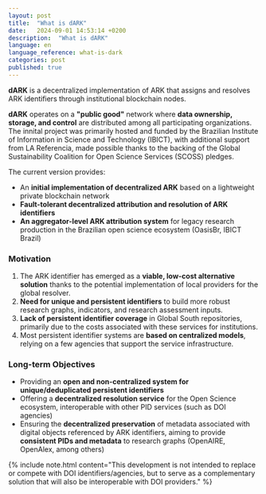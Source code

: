 ```yaml
---
layout: post
title:  "What is dARK"  
date:   2024-09-01 14:53:14 +0200  
description:  "What is dARK"  
language: en  
language_reference: what-is-dark
categories: post
published: true
---
```


**dARK** is a decentralized implementation of ARK that assigns and resolves ARK identifiers through institutional blockchain nodes.  

**dARK** operates on a **"public good"** network where **data ownership, storage, and control** are distributed among all participating organizations. The innital project was primarily hosted and funded by the Brazilian Institute of Information in Science and Technology (IBICT), with additional support from LA Referencia, made possible thanks to the backing of the Global Sustainability Coalition for Open Science Services (SCOSS) pledges.

The current version provides:  

- An **initial implementation of decentralized ARK** based on a lightweight private blockchain network  
- **Fault-tolerant decentralized attribution and resolution of ARK identifiers**  
- **An aggregator-level ARK attribution system** for legacy research production in the Brazilian open science ecosystem (OasisBr, IBICT Brazil)  

### Motivation  

1. The ARK identifier has emerged as a **viable, low-cost alternative solution** thanks to the potential implementation of local providers for the global resolver.  
2. **Need for unique and persistent identifiers** to build more robust research graphs, indicators, and research assessment inputs.  
3. **Lack of persistent identifier coverage** in Global South repositories, primarily due to the costs associated with these services for institutions.  
4. Most persistent identifier systems are **based on centralized models**, relying on a few agencies that support the service infrastructure.  

### Long-term Objectives  

- Providing an **open and non-centralized system for unique/deduplicated persistent identifiers**  
- Offering a **decentralized resolution service** for the Open Science ecosystem, interoperable with other PID services (such as DOI agencies)  
- Ensuring the **decentralized preservation** of metadata associated with digital objects referenced by ARK identifiers, aiming to provide **consistent PIDs and metadata** to research graphs (OpenAIRE, OpenAlex, among others)  

{% include note.html content="This development is not intended to replace or compete with DOI identifiers/agencies, but to serve as a complementary solution that will also be interoperable with DOI providers." %}


